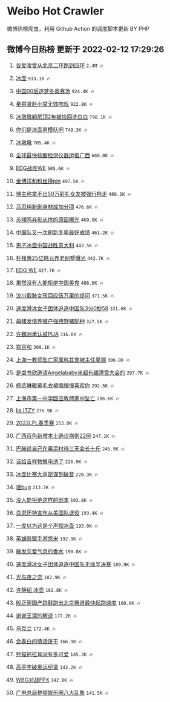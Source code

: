 # Weibo Hot Crawler 



微博热榜爬虫，利用 Github Action 的调度脚本更新 BY PHP 


## 微博今日热榜 更新于 2022-02-12 17:29:26 
1. [谷爱凌曾从北京二环跑到四环](https://s.weibo.com/weibo?q=%23%E8%B0%B7%E7%88%B1%E5%87%8C%E6%9B%BE%E4%BB%8E%E5%8C%97%E4%BA%AC%E4%BA%8C%E7%8E%AF%E8%B7%91%E5%88%B0%E5%9B%9B%E7%8E%AF%23&Refer=top) `2.4M 🔥` 

1. [冰壶](https://s.weibo.com/weibo?q=%E5%86%B0%E5%A3%B6&Refer=top) `933.1K 🔥` 

1. [中国00后逐梦冬奥赛场](https://s.weibo.com/weibo?q=%23%E4%B8%AD%E5%9B%BD00%E5%90%8E%E9%80%90%E6%A2%A6%E5%86%AC%E5%A5%A5%E8%B5%9B%E5%9C%BA%23&Refer=top) `924.4K 🔥` 

1. [秦霄贤赵小棠无效吻戏](https://s.weibo.com/weibo?q=%23%E7%A7%A6%E9%9C%84%E8%B4%A4%E8%B5%B5%E5%B0%8F%E6%A3%A0%E6%97%A0%E6%95%88%E5%90%BB%E6%88%8F%23&Refer=top) `922.8K 🔥` 

1. [冰墩墩躺房顶2年被捡回洗白白](https://s.weibo.com/weibo?q=%23%E5%86%B0%E5%A2%A9%E5%A2%A9%E8%BA%BA%E6%88%BF%E9%A1%B62%E5%B9%B4%E8%A2%AB%E6%8D%A1%E5%9B%9E%E6%B4%97%E7%99%BD%E7%99%BD%23&Refer=top) `798.1K 🔥` 

1. [你们是冰壶男模队吧](https://s.weibo.com/weibo?q=%23%E4%BD%A0%E4%BB%AC%E6%98%AF%E5%86%B0%E5%A3%B6%E7%94%B7%E6%A8%A1%E9%98%9F%E5%90%A7%23&Refer=top) `749.3K 🔥` 

1. [冰墩墩](https://s.weibo.com/weibo?q=%23%E5%86%B0%E5%A2%A9%E5%A2%A9%23&Refer=top) `705.4K 🔥` 

1. [全球最快核酸检测仪器运抵广西](https://s.weibo.com/weibo?q=%23%E5%85%A8%E7%90%83%E6%9C%80%E5%BF%AB%E6%A0%B8%E9%85%B8%E6%A3%80%E6%B5%8B%E4%BB%AA%E5%99%A8%E8%BF%90%E6%8A%B5%E5%B9%BF%E8%A5%BF%23&Refer=top) `669.0K 🔥` 

1. [EDG战胜WE](https://s.weibo.com/weibo?q=%23EDG%E6%88%98%E8%83%9CWE%23&Refer=top) `505.6K 🔥` 

1. [金博洋和粉丝换pin](https://s.weibo.com/weibo?q=%23%E9%87%91%E5%8D%9A%E6%B4%8B%E5%92%8C%E7%B2%89%E4%B8%9D%E6%8D%A2pin%23&Refer=top) `497.5K 🔥` 

1. [博主称拿不出50万彩礼女友被强行拖走](https://s.weibo.com/weibo?q=%23%E5%8D%9A%E4%B8%BB%E7%A7%B0%E6%8B%BF%E4%B8%8D%E5%87%BA50%E4%B8%87%E5%BD%A9%E7%A4%BC%E5%A5%B3%E5%8F%8B%E8%A2%AB%E5%BC%BA%E8%A1%8C%E6%8B%96%E8%B5%B0%23&Refer=top) `488.1K 🔥` 

1. [马思纯新剧身材成加分项](https://s.weibo.com/weibo?q=%23%E9%A9%AC%E6%80%9D%E7%BA%AF%E6%96%B0%E5%89%A7%E8%BA%AB%E6%9D%90%E6%88%90%E5%8A%A0%E5%88%86%E9%A1%B9%23&Refer=top) `476.6K 🔥` 

1. [苏翊鸣弃影从体的原因曝光](https://s.weibo.com/weibo?q=%23%E8%8B%8F%E7%BF%8A%E9%B8%A3%E5%BC%83%E5%BD%B1%E4%BB%8E%E4%BD%93%E7%9A%84%E5%8E%9F%E5%9B%A0%E6%9B%9D%E5%85%89%23&Refer=top) `469.8K 🔥` 

1. [中国队又一次刷新冬奥最好成绩](https://s.weibo.com/weibo?q=%23%E4%B8%AD%E5%9B%BD%E9%98%9F%E5%8F%88%E4%B8%80%E6%AC%A1%E5%88%B7%E6%96%B0%E5%86%AC%E5%A5%A5%E6%9C%80%E5%A5%BD%E6%88%90%E7%BB%A9%23&Refer=top) `461.2K 🔥` 

1. [男子冰壶中国战胜意大利](https://s.weibo.com/weibo?q=%23%E7%94%B7%E5%AD%90%E5%86%B0%E5%A3%B6%E4%B8%AD%E5%9B%BD%E6%88%98%E8%83%9C%E6%84%8F%E5%A4%A7%E5%88%A9%23&Refer=top) `443.5K 🔥` 

1. [朴槿惠25亿韩元养老别墅曝光](https://s.weibo.com/weibo?q=%23%E6%9C%B4%E6%A7%BF%E6%83%A025%E4%BA%BF%E9%9F%A9%E5%85%83%E5%85%BB%E8%80%81%E5%88%AB%E5%A2%85%E6%9B%9D%E5%85%89%23&Refer=top) `442.7K 🔥` 

1. [EDG WE](https://s.weibo.com/weibo?q=EDG%20WE&Refer=top) `427.7K 🔥` 

1. [果然没有人能拒绝中国美食](https://s.weibo.com/weibo?q=%23%E6%9E%9C%E7%84%B6%E6%B2%A1%E6%9C%89%E4%BA%BA%E8%83%BD%E6%8B%92%E7%BB%9D%E4%B8%AD%E5%9B%BD%E7%BE%8E%E9%A3%9F%23&Refer=top) `408.6K 🔥` 

1. [汶川截肢女孩回应伍万里的提问](https://s.weibo.com/weibo?q=%23%E6%B1%B6%E5%B7%9D%E6%88%AA%E8%82%A2%E5%A5%B3%E5%AD%A9%E5%9B%9E%E5%BA%94%E4%BC%8D%E4%B8%87%E9%87%8C%E7%9A%84%E6%8F%90%E9%97%AE%23&Refer=top) `371.5K 🔥` 

1. [速度滑冰女子团体追逐中国队3分0秒58](https://s.weibo.com/weibo?q=%23%E9%80%9F%E5%BA%A6%E6%BB%91%E5%86%B0%E5%A5%B3%E5%AD%90%E5%9B%A2%E4%BD%93%E8%BF%BD%E9%80%90%E4%B8%AD%E5%9B%BD%E9%98%9F3%E5%88%860%E7%A7%9258%23&Refer=top) `331.6K 🔥` 

1. [母猪发情养殖户强拽野猪配种](https://s.weibo.com/weibo?q=%23%E6%AF%8D%E7%8C%AA%E5%8F%91%E6%83%85%E5%85%BB%E6%AE%96%E6%88%B7%E5%BC%BA%E6%8B%BD%E9%87%8E%E7%8C%AA%E9%85%8D%E7%A7%8D%23&Refer=top) `327.5K 🔥` 

1. [许魏洲承认被PUA](https://s.weibo.com/weibo?q=%23%E8%AE%B8%E9%AD%8F%E6%B4%B2%E6%89%BF%E8%AE%A4%E8%A2%ABPUA%23&Refer=top) `316.8K 🔥` 

1. [郑容和](https://s.weibo.com/weibo?q=%E9%83%91%E5%AE%B9%E5%92%8C&Refer=top) `309.1K 🔥` 

1. [上海一教师坠亡家属称其曾被主任掌掴](https://s.weibo.com/weibo?q=%23%E4%B8%8A%E6%B5%B7%E4%B8%80%E6%95%99%E5%B8%88%E5%9D%A0%E4%BA%A1%E5%AE%B6%E5%B1%9E%E7%A7%B0%E5%85%B6%E6%9B%BE%E8%A2%AB%E4%B8%BB%E4%BB%BB%E6%8E%8C%E6%8E%B4%23&Refer=top) `306.8K 🔥` 

1. [是虞书欣邀请Angelababy来超有趣滑雪大会的](https://s.weibo.com/weibo?q=%23%E6%98%AF%E8%99%9E%E4%B9%A6%E6%AC%A3%E9%82%80%E8%AF%B7Angelababy%E6%9D%A5%E8%B6%85%E6%9C%89%E8%B6%A3%E6%BB%91%E9%9B%AA%E5%A4%A7%E4%BC%9A%E7%9A%84%23&Refer=top) `297.7K 🔥` 

1. [杨丞琳暖黄毛衣裙唱慢慢喜欢你](https://s.weibo.com/weibo?q=%23%E6%9D%A8%E4%B8%9E%E7%90%B3%E6%9A%96%E9%BB%84%E6%AF%9B%E8%A1%A3%E8%A3%99%E5%94%B1%E6%85%A2%E6%85%A2%E5%96%9C%E6%AC%A2%E4%BD%A0%23&Refer=top) `292.5K 🔥` 

1. [上海市第一中学回应教师家中坠亡](https://s.weibo.com/weibo?q=%23%E4%B8%8A%E6%B5%B7%E5%B8%82%E7%AC%AC%E4%B8%80%E4%B8%AD%E5%AD%A6%E5%9B%9E%E5%BA%94%E6%95%99%E5%B8%88%E5%AE%B6%E4%B8%AD%E5%9D%A0%E4%BA%A1%23&Refer=top) `286.6K 🔥` 

1. [lia ITZY](https://s.weibo.com/weibo?q=lia%20ITZY&Refer=top) `276.9K 🔥` 

1. [2022LPL春季赛](https://s.weibo.com/weibo?q=2022LPL%E6%98%A5%E5%AD%A3%E8%B5%9B&Refer=top) `253.0K 🔥` 

1. [广西百色新增本土确诊病例22例](https://s.weibo.com/weibo?q=%23%E5%B9%BF%E8%A5%BF%E7%99%BE%E8%89%B2%E6%96%B0%E5%A2%9E%E6%9C%AC%E5%9C%9F%E7%A1%AE%E8%AF%8A%E7%97%85%E4%BE%8B22%E4%BE%8B%23&Refer=top) `247.1K 🔥` 

1. [巴赫说自己在奥运村待三天会长十斤](https://s.weibo.com/weibo?q=%23%E5%B7%B4%E8%B5%AB%E8%AF%B4%E8%87%AA%E5%B7%B1%E5%9C%A8%E5%A5%A5%E8%BF%90%E6%9D%91%E5%BE%85%E4%B8%89%E5%A4%A9%E4%BC%9A%E9%95%BF%E5%8D%81%E6%96%A4%23&Refer=top) `245.9K 🔥` 

1. [该给吉祥物换电池了](https://s.weibo.com/weibo?q=%23%E8%AF%A5%E7%BB%99%E5%90%89%E7%A5%A5%E7%89%A9%E6%8D%A2%E7%94%B5%E6%B1%A0%E4%BA%86%23&Refer=top) `226.9K 🔥` 

1. [冰壶比赛大声密谋到破音](https://s.weibo.com/weibo?q=%23%E5%86%B0%E5%A3%B6%E6%AF%94%E8%B5%9B%E5%A4%A7%E5%A3%B0%E5%AF%86%E8%B0%8B%E5%88%B0%E7%A0%B4%E9%9F%B3%23&Refer=top) `220.3K 🔥` 

1. [瑶bug](https://s.weibo.com/weibo?q=%23%E7%91%B6bug%23&Refer=top) `213.7K 🔥` 

1. [没人能拒绝这样的剧本](https://s.weibo.com/weibo?q=%23%E6%B2%A1%E4%BA%BA%E8%83%BD%E6%8B%92%E7%BB%9D%E8%BF%99%E6%A0%B7%E7%9A%84%E5%89%A7%E6%9C%AC%23&Refer=top) `193.8K 🔥` 

1. [肖恩怀特宣布从美国队退役](https://s.weibo.com/weibo?q=%23%E8%82%96%E6%81%A9%E6%80%80%E7%89%B9%E5%AE%A3%E5%B8%83%E4%BB%8E%E7%BE%8E%E5%9B%BD%E9%98%9F%E9%80%80%E5%BD%B9%23&Refer=top) `193.4K 🔥` 

1. [一度以为这是个声控冰壶](https://s.weibo.com/weibo?q=%23%E4%B8%80%E5%BA%A6%E4%BB%A5%E4%B8%BA%E8%BF%99%E6%98%AF%E4%B8%AA%E5%A3%B0%E6%8E%A7%E5%86%B0%E5%A3%B6%23&Refer=top) `193.0K 🔥` 

1. [英雄联盟手游悠米](https://s.weibo.com/weibo?q=%23%E8%8B%B1%E9%9B%84%E8%81%94%E7%9B%9F%E6%89%8B%E6%B8%B8%E6%82%A0%E7%B1%B3%23&Refer=top) `192.9K 🔥` 

1. [散发恋爱气息的香水](https://s.weibo.com/weibo?q=%23%E6%95%A3%E5%8F%91%E6%81%8B%E7%88%B1%E6%B0%94%E6%81%AF%E7%9A%84%E9%A6%99%E6%B0%B4%23&Refer=top) `190.8K 🔥` 

1. [速度滑冰女子团体追逐中国队无缘半决赛](https://s.weibo.com/weibo?q=%23%E9%80%9F%E5%BA%A6%E6%BB%91%E5%86%B0%E5%A5%B3%E5%AD%90%E5%9B%A2%E4%BD%93%E8%BF%BD%E9%80%90%E4%B8%AD%E5%9B%BD%E9%98%9F%E6%97%A0%E7%BC%98%E5%8D%8A%E5%86%B3%E8%B5%9B%23&Refer=top) `189.9K 🔥` 

1. [光与夜之恋](https://s.weibo.com/weibo?q=%E5%85%89%E4%B8%8E%E5%A4%9C%E4%B9%8B%E6%81%8B&Refer=top) `182.9K 🔥` 

1. [许静韬 冰壶](https://s.weibo.com/weibo?q=%E8%AE%B8%E9%9D%99%E9%9F%AC%20%E5%86%B0%E5%A3%B6&Refer=top) `182.8K 🔥` 

1. [殷正穿国产跑鞋跑出北京赛道最快起跑速度](https://s.weibo.com/weibo?q=%23%E6%AE%B7%E6%AD%A3%E7%A9%BF%E5%9B%BD%E4%BA%A7%E8%B7%91%E9%9E%8B%E8%B7%91%E5%87%BA%E5%8C%97%E4%BA%AC%E8%B5%9B%E9%81%93%E6%9C%80%E5%BF%AB%E8%B5%B7%E8%B7%91%E9%80%9F%E5%BA%A6%23&Refer=top) `180.8K 🔥` 

1. [谢谢王濛的解说](https://s.weibo.com/weibo?q=%23%E8%B0%A2%E8%B0%A2%E7%8E%8B%E6%BF%9B%E7%9A%84%E8%A7%A3%E8%AF%B4%23&Refer=top) `177.2K 🔥` 

1. [乌克兰](https://s.weibo.com/weibo?q=%E4%B9%8C%E5%85%8B%E5%85%B0&Refer=top) `172.4K 🔥` 

1. [会表白的情话饼干](https://s.weibo.com/weibo?q=%23%E4%BC%9A%E8%A1%A8%E7%99%BD%E7%9A%84%E6%83%85%E8%AF%9D%E9%A5%BC%E5%B9%B2%23&Refer=top) `166.9K 🔥` 

1. [熊猫扒拉耳朵有多可爱](https://s.weibo.com/weibo?q=%23%E7%86%8A%E7%8C%AB%E6%89%92%E6%8B%89%E8%80%B3%E6%9C%B5%E6%9C%89%E5%A4%9A%E5%8F%AF%E7%88%B1%23&Refer=top) `145.3K 🔥` 

1. [高亭宇破奥运纪录](https://s.weibo.com/weibo?q=%E9%AB%98%E4%BA%AD%E5%AE%87%E7%A0%B4%E5%A5%A5%E8%BF%90%E7%BA%AA%E5%BD%95&Refer=top) `143.2K 🔥` 

1. [WBG对战FPX](https://s.weibo.com/weibo?q=%23WBG%E5%AF%B9%E6%88%98FPX%23&Refer=top) `142.8K 🔥` 

1. [广电总局整顿娱乐圈八大乱象](https://s.weibo.com/weibo?q=%23%E5%B9%BF%E7%94%B5%E6%80%BB%E5%B1%80%E6%95%B4%E9%A1%BF%E5%A8%B1%E4%B9%90%E5%9C%88%E5%85%AB%E5%A4%A7%E4%B9%B1%E8%B1%A1%23&Refer=top) `141.5K 🔥` 


